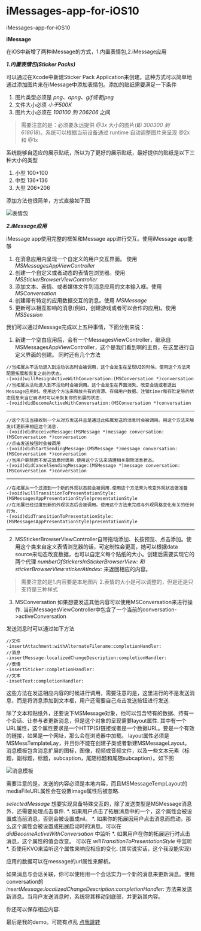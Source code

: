 # iMessages-app-for-iOS10
iMessages-app-for-iOS10

**iMessage**

在iOS中新增了两种iMessage的方式，1.内置表情包,2.iMessage应用

***1.内置表情包(Sticker Packs)***

可以通过在Xcode中新建Sticker Pack Application来创建。这种方式可以简单地通过添加图片来在iMessage中添加表情包。添加的贴纸需要满足一下条件

1. 图片类型必须是 _png、apng、gif或者jpeg_
2. 文件大小必须 _小于500K_
3. 图片大小必须在 _100*100 到 206*206_ 之间

>需要注意的是：必须要永远提供 _@3x_ 大小的图片(即 _300*300 到 618*618_)。系统可以根据当前设备通过 runtime 自动调整图片来呈现 @2x 和 @1x

系统能够自适应的展示贴纸，所以为了更好的展示贴纸，最好提供的贴纸是以下三种大小的类型

1. 小型 100*100
2. 中型 136*136
3. 大型 206*206

添加方法也很简单，方式直接如下图

![表情包](http://www.bourbonz.cn/wp-content/uploads/2016/06/stickerpack.png)

***2.iMessage应用***

iMessage app使用完整的框架和Message app进行交互。使用iMessage app能够

1. 在消息应用内呈现一个自定义的用户交互界面。 使用 _MSMessagesAppViewController_
2. 创建一个自定义或者动态的表情包浏览器。使用 _MSStickerBrowserViewController_
3. 添加文本、表情、或者媒体文件到消息应用的文本输入框。使用 _MSConversation_
4. 创建带有特定的应用数据交互的消息。使用 _MSMessage_
5. 更新可以相互影响的消息(例如，创建游戏或者可以合作的应用)。使用 _MSSession_

我们可以通过iMessage完成以上五种事情，下面分别来说：

1. 新建一个空白应用后，会有一个MessagesViewController，继承自MSMessagesAppViewController，这个是我们看到啊的主页，在这里进行自定义界面的创建。
同时还有几个方法

```
//当拓展从不活动进入到活动状态时会被调用，这个会发生在呈现UI的时候。使用这个方法来配置拓展和恢复之前的状态。
-(void)willResignActiveWithConversation:(MSConversation *)conversation 
//当拓展从活动进入到不活动时会被调用。这个会发生在界面消失、改变会话或者退出Message应用时。使用这个方法来释放共有的资源、存储用户数据、注销timer和存贮足够的状态信息来当它崩溃时可以来恢复你的拓展的状态.
-(void)didBecomeActiveWithConversation:(MSConversation *)conversation

```
---
```
//这个方法当接收到一个从对方发送并且是通过此拓展发送的消息时会被调用。用这个方法来触发UI更新来相应这个消息.
-(void)didReceiveMessage:(MSMessage *)message conversation:(MSConversation *)conversation 
//点击发送按钮时会被调用
-(void)didStartSendingMessage:(MSMessage *)message conversation:(MSConversation *)conversation 
//当用户删除而不发送消息时调用.使用这个方法来清理相关删除消息状态。
-(void)didCancelSendingMessage:(MSMessage *)message conversation:(MSConversation *)conversation 
```
---
```
//在拓展从一个过渡到一个新的外观状态前会被调用.使用这个方法来为改变外观状态做准备
-(void)willTransitionToPresentationStyle:(MSMessagesAppPresentationStyle)presentationStyle 
//在拓展已经过度到新的外观状态后会被调用。使用这个方法来完成与外观风格变化有关的任何行为.
-(void)didTransitionToPresentationStyle:(MSMessagesAppPresentationStyle)presentationStyle 

```
---

2. MSStickerBrowserViewController自带拖动添加、长按预览、点击添加。使用这个类来自定义表情浏览器的话，可定制性会更高，她可以根据data source来动态改变数据，也可以自定义每个贴纸的大小。创建后需要实现它的两个代理 _numberOfStickersInStickerBrowserView: 和 stickerBrowserView:stickerAtIndex:_ 来返回相应的内容。
>需要注意的是1.内容要是本地图片 2.表情的大小是可以调整的，但是还是只支持是三种样式

3. MSConversation
如果想要发送其他内容可以使用MSConversation来进行操作.
当前MessagesViewController中包含了一个当前的conversation->activeConversation

发送消息时可以通过如下方法
```
//文件
-insertAttachment:withAlternateFilename:completionHandler:
//消息
-insertMessage:localizedChangeDescription:completionHandler:
//表情
-insertSticker:completionHandler:
//文本
-insetText:completionHandler:
```
这些方法在发送相应内容的时候进行调用，需要注意的是，这里进行的不是发送消息，而是将消息添加到文本框，用户还需要自己点击发送按钮进行发送.

除了文本和贴纸外，还要说下MSMessage对象，他可以包含特有的数据、持有一个会话、让参与者更新消息，但是这个对象的呈现需要layout属性.
其中有一个URL属性，这个属性要求是一个HTTP(S)链接或者是一个数据URL。要是一个有效的链接，如果是一个网址，那么会在浏览器中加载。
layout属性必须是MSMessTemplateLay，并且你不能在创建子类或者新建MSMessageLayout。消息模板包含消息扩展的图标，图像，视频或音频文件，以及一些文本元素（标题，副标题，标题，subcaption，尾随标题和尾随subcaption）。如下图

![消息模板](http://www.bourbonz.cn/wp-content/uploads/2016/06/MSMessageTemplateLayout.png)

需要注意的是，发送的内容必须是本地内容，而且MSMessageTempLayout的mediaFileURL属性会在设置image属性后被忽略.

_selectedMessage_
想要实现具备特殊交互的，除了发送类型是MSMessage消息外，还需要处理点击事件.
*. 如果用户点击了拓展消息中的一个，这个属性会被设置成当前消息，否则会被设置成nil。
*. 如果你的拓展因用户点击消息而启动，那么这个属性会被设置成拓展启动时的消息。可以在 _didBecomeActiveWithConversation_ 中监听
*. 如果用户在你的拓展运行时点击消息，这个属性的值会改变。 可以在 _willTransitionToPresentationStyle_ 中监听
*. 页使用KVO来监听这个属性来响应相应的变化. (其实说实话，这个我没能实现)

应用的数据可以在message的url属性来解析。

如果消息与会话关联，你可以使用用一个会话实力一个新的消息来更新消息。使用conversation的 _insertMessage:localizedChangeDescription:completionHandler:_ 方法来发送新消息。当用户发送消息时，系统将其移动到底部，并更新其内容。

你还可以保存相应内容.

最后是我的demo。可能有点乱
[点我跳转](https://github.com/zhwe130205/iMessages-app-for-iOS10)

